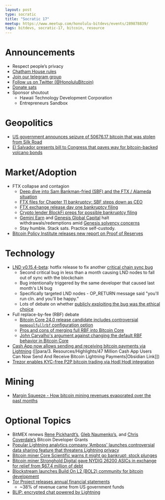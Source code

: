 ```yaml
---
layout: post
type: socratic
title: "Socratic 17"
meetup: https://www.meetup.com/honolulu-bitdevs/events/289878839/
tags: bitdevs, socratic-17, bitcoin, resource
---
```


# Announcements

- Respect people’s privacy
- [Chatham House rules](https://www.chathamhouse.org/about-us/chatham-house-rule)
- [Join our telegram group](https://t.me/+Uh9gbHO9EHFkZWJh)
- [Follow us on Twitter (@HonoluluBitcoin)](https://twitter.com/HonoluluBitcoin)
- [Donate sats](https://honolulubitdevs.com/donate)
- Sponsor shoutout
	- Hawaii Technology Development Corporation
	- Entrepreneurs Sandbox

# Geopolitics

- [US government announces seizure of 50676.17 bitcoin that was stolen from Silk Road](https://www.nobsbitcoin.com/us-gov-seizes-50k-bitcoin/)
- [El Salvador presents bill to Congress that paves way for bitcoin-backed volcano bonds](https://bitcoinmagazine.com/legal/el-salvador-submits-bitcoin-bond-bill)

# Market/Adoption

- FTX collapse and contagion
	- [Deep dive into Sam Bankman-fried (SBF) and the FTX / Alameda situation](https://youtu.be/20BEJouWBgY)
	- [FTX files for Chapter 11 bankruptcy; SBF steps down as CEO](https://www.nobsbitcoin.com/ftx-files-for-chapter-11-bankruptcy/)
	- [FTX exchange release day one bankruptcy filing](https://bitcoinmagazine.com/business/ftx-exchange-release-day-one-bankruptcy-filing)
	- [Crypto lender BlockFi preps for possible bankruptcy filing](https://www.coindesk.com/business/2022/11/15/crypto-lender-blockfi-preps-for-possible-bankruptcy-filing-after-ftxs-woes-wsj/)
	- [Gemini Earn](https://www.nobsbitcoin.com/gemini-earn-halts-withdrawals/) and [Genesis Global Capital](https://bitcoinmagazine.com/markets/genesis-lending-halts-crypto-withdrawals) halt withdrawals/redemptions amid [Genesis solvency concerns](https://bitcoinmagazine.com/business/crypto-lender-genesis-contagion-continues)
	- Stay humble. Stack sats. Practice self-custody.
- [Bitcoin Policy Institute releases new report on Proof of Reserves](https://www.nobsbitcoin.com/bitcoin-policy-institute-proof-of-reserves/)

# Technology

- [LND v0.15.4-beta](https://www.nobsbitcoin.com/lnd-v0-15-4-beta/): hotfix release to fix another [critical chain sync bug](https://www.nobsbitcoin.com/second-critical-lnd-bug-in-a-month/)
	- Second critical bug in less than a month causing LND nodes to fall out of sync with the blockchain
	- Bug intentionally triggered by the same developer that caused last month's LN bug
	- Specifically targeted LND nodes - OP_RETURN message said "you'll run cln. and you'll be happy."
	- Lots of debate on whether [publicly exploiting the bug was the ethical choice](https://bitcoinmagazine.com/technical/exploiting-the-lightning-bug-was-ethical)
- Full replace-by-fee (RBF) debate
	- [Bitcoin Core 24.0 release candidate includes controversial `mempoolfullrbf` configuration option](https://bitcoinops.org/en/newsletters/2022/11/16/#releases-and-release-candidates)
	- [Pros and cons of merging full RBF into Bitcoin Core](https://bitcoinmagazine.com/technical/merging-full-replace-by-fee-into-bitcoin-core)
	- [John Carvalho's argument against changing the default RBF behavior in Bitcoin Core](https://youtu.be/uBRhFxfIZkE?t=5067)
- [Cash App now allows sending and receiving bitcoin payments via Lightning](https://bitcoinmagazine.com/business/cash-app-enables-bitcoin-lightning-payments-for-40-million-users) ([[para/3. Resources/Highlights/47 Million Cash App Users Can Now Send And Receive Bitcoin Lightning Payments|Obsidian Link]])
- [Trezor enables KYC-free P2P bitcoin trading via Hodl Hodl integration](https://bitcoinmagazine.com/business/trezor-enables-p2p-bitcoin-trading-hodl-hodl)

# Mining

- [Margin Squeeze - How bitcoin mining revenues evaporated over the past months](https://hashrateindex.com/blog/margin-squeeze-how-bitcoin-mining-revenues-evaporated-over-the-past-months/)

# Optional Topics

- BitMEX renews [Rene Pickhardt’s](https://blog.bitmex.com/renewal-of-rene-pickhardts-bitcoin-developer-grant-2/), [Gleb Naumenko’s](https://www.nobsbitcoin.com/bitmex-renews-naumenko-grant/), and [Chris Coverdale’s](https://www.nobsbitcoin.com/bitmex-renews-chris-coverdales-dev-grant/) Bitcoin Developer Grants
- [Popular Lightning analytics company 'Amboss' launches controversial data sharing feature that threatens Lightning privacy](https://www.nobsbitcoin.com/amboss-data-sharing/)
- [Bitcoin miner Core Scientific warns it might go bankrupt; stock plunges](https://www.cnbc.com/2022/10/27/bitcoin-miner-core-scientific-warns-it-might-go-bankrupt-stock-plunges.html)
- [Bitcoin miner Stronghold Digital gave NYDIG 26200 ASICs in exchange for relief from $67.4 million of debt](https://www.nobsbitcoin.com/bitcoin-miner-stronghold-digital-restructure/)
- [Blockstream launches Build On L2 (BOL2) community for bitcoin development](https://bitcoinmagazine.com/business/blockstream-launches-build-on-l2-bol2)
- [Tor Project releases annual financial statements](https://www.nobsbitcoin.com/tor-project-annual-statements-2020-2021/)
	- ~38% of revenue came from US government funds
- [BLIP: encrypted chat powered by Lightning](https://bitcoinmagazine.com/business/blip-encrypted-chat-on-bitcoin-lightning)
